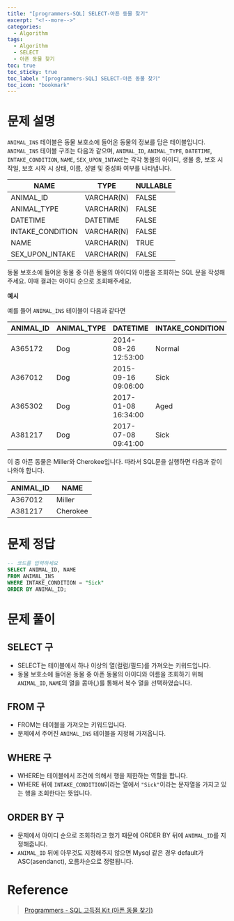 ```yaml
---
title: "[programmers-SQL] SELECT-아픈 동물 찾기"
excerpt: "<!--more-->"
categories:
  - Algorithm
tags:
  - Algorithm
  - SELECT
  - 아픈 동물 찾기
toc: true
toc_sticky: true
toc_label: "[programmers-SQL] SELECT-아픈 동물 찾기"
toc_icon: "bookmark"
---
```


# 문제 설명

`ANIMAL_INS` 테이블은 동물 보호소에 들어온 동물의 정보를 담은 테이블입니다. `ANIMAL_INS` 테이블 구조는 다음과 같으며, `ANIMAL_ID`, `ANIMAL_TYPE`, `DATETIME`, `INTAKE_CONDITION`, `NAME`, `SEX_UPON_INTAKE`는 각각 동물의 아이디, 생물 종, 보호 시작일, 보호 시작 시 상태, 이름, 성별 및 중성화 여부를 나타냅니다.

| NAME             | TYPE       | NULLABLE |
| ---------------- | ---------- | -------- |
| ANIMAL_ID        | VARCHAR(N) | FALSE    |
| ANIMAL_TYPE      | VARCHAR(N) | FALSE    |
| DATETIME         | DATETIME   | FALSE    |
| INTAKE_CONDITION | VARCHAR(N) | FALSE    |
| NAME             | VARCHAR(N) | TRUE     |
| SEX_UPON_INTAKE  | VARCHAR(N) | FALSE    |

동물 보호소에 들어온 동물 중 아픈 동물의 아이디와 이름을 조회하는 SQL 문을 작성해주세요. 이때 결과는 아이디 순으로 조회해주세요.

**예시**

예를 들어 `ANIMAL_INS` 테이블이 다음과 같다면

| ANIMAL_ID | ANIMAL_TYPE | DATETIME            | INTAKE_CONDITION | NAME     | SEX_UPON_INTAKE |
| --------- | ----------- | ------------------- | ---------------- | -------- | --------------- |
| A365172   | Dog         | 2014-08-26 12:53:00 | Normal           | Diablo   | Neutered Male   |
| A367012   | Dog         | 2015-09-16 09:06:00 | Sick             | Miller   | Neutered Male   |
| A365302   | Dog         | 2017-01-08 16:34:00 | Aged             | Minnie   | Spayed Female   |
| A381217   | Dog         | 2017-07-08 09:41:00 | Sick             | Cherokee | Neutered Male   |

이 중 아픈 동물은 Miller와 Cherokee입니다. 따라서 SQL문을 실행하면 다음과 같이 나와야 합니다.

| ANIMAL_ID | NAME     |
| --------- | -------- |
| A367012   | Miller   |
| A381217   | Cherokee |

# 문제 정답

```sql
-- 코드를 입력하세요
SELECT ANIMAL_ID, NAME 
FROM ANIMAL_INS 
WHERE INTAKE_CONDITION = "Sick" 
ORDER BY ANIMAL_ID;
```

# 문제 풀이

## SELECT 구
- SELECT는 테이블에서 하나 이상의 열(컬럼/필드)를 가져오는 키워드입니다.
- 동물 보호소에 들어온 동물 중 아픈 동물의 아이디와 이름을 조회하기 위해 `ANIMAL_ID`, `NAME`의 열을 콤마(,)를 통해서 복수 열을 선택하였습니다. 

## FROM 구
- FROM는 테이블을 가져오는 키워드입니다.
- 문제에서 주어진 `ANIMAL_INS` 테이블을 지정해 가져옵니다.

## WHERE 구
- WHERE는 테이블에서 조건에 의해서 행을 제한하는 역할을 합니다.
- WHERE 뒤에 `INTAKE_CONDITION`이라는 열에서 `"Sick"`이라는 문자열을 가지고 있는 행을 조회한다는 뜻입니다.

## ORDER BY 구
- 문제에서 아이디 순으로 조회하라고 했기 때문에 ORDER BY 뒤에 `ANIMAL_ID`를 지정해줍니다.
- `ANIMAL_ID` 뒤에 아무것도 지정해주지 않으면 Mysql 같은 경우 default가 ASC(asendanct), 오름차순으로 정렬됩니다.

# Reference

> [Programmers - SQL 고득점 Kit (아픈 동물 찾기)](https://programmers.co.kr/learn/courses/30/lessons/59036)<br>